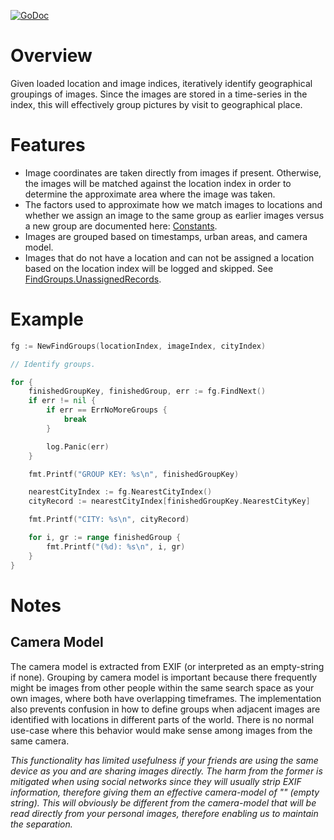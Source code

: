 [![GoDoc](https://godoc.org/github.com/dsoprea/go-geographic-index?status.svg)](https://godoc.org/github.com/dsoprea/go-geographic-index/group)


# Overview

Given loaded location and image indices, iteratively identify geographical groupings of images. Since the images are stored in a time-series in the index, this will effectively group pictures by visit to geographical place.


# Features

- Image coordinates are taken directly from images if present. Otherwise, the images will be matched against the location index in order to determine the approximate area where the image was taken.
- The factors used to approximate how we match images to locations and whether we assign an image to the same group as earlier images versus a new group are documented here: [Constants](https://godoc.org/github.com/dsoprea/go-geographic-index/group#pkg-constants).
- Images are grouped based on timestamps, urban areas, and camera model.
- Images that do not have a location and can not be assigned a location based on the location index will be logged and skipped. See [FindGroups.UnassignedRecords](https://godoc.org/github.com/dsoprea/go-geographic-index/group#FindGroups.UnassignedRecords).


# Example

```go
fg := NewFindGroups(locationIndex, imageIndex, cityIndex)

// Identify groups.

for {
    finishedGroupKey, finishedGroup, err := fg.FindNext()
    if err != nil {
        if err == ErrNoMoreGroups {
            break
        }

        log.Panic(err)
    }

    fmt.Printf("GROUP KEY: %s\n", finishedGroupKey)

    nearestCityIndex := fg.NearestCityIndex()
    cityRecord := nearestCityIndex[finishedGroupKey.NearestCityKey]

    fmt.Printf("CITY: %s\n", cityRecord)

    for i, gr := range finishedGroup {
        fmt.Printf("(%d): %s\n", i, gr)
    }
}
```


# Notes

## Camera Model

The camera model is extracted from EXIF (or interpreted as an empty-string if none). Grouping by camera model is important because there frequently might be images from other people within the same search space as your own images, where both have overlapping timeframes. The implementation also prevents confusion in how to define groups when adjacent images are identified with locations in different parts of the world. There is no normal use-case where this behavior would make sense among images from the same camera.

*This functionality has limited usefulness if your friends are using the same device as you and are sharing images directly. The harm from the former is mitigated when using social networks since they will usually strip EXIF information, therefore giving them an effective camera-model of "" (empty string). This will obviously be different from the camera-model that will be read directly from your personal images, therefore enabling us to maintain the separation.*
